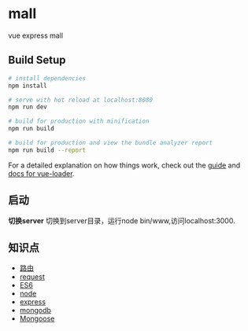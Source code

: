 # mall
vue express mall

## Build Setup

``` bash
# install dependencies
npm install

# serve with hot reload at localhost:8080
npm run dev

# build for production with minification
npm run build

# build for production and view the bundle analyzer report
npm run build --report
```

For a detailed explanation on how things work, check out the [guide](http://vuejs-templates.github.io/webpack/) and [docs for vue-loader](http://vuejs.github.io/vue-loader).

## 启动
**切换server**
切换到server目录，运行node bin/www,访问localhost:3000.


## 知识点
- [路由](./docs/router.md)
- [request](./docs/request.md)
- [ES6](./docs/ES6.md)
- [node](./docs/node.md)
- [express](./docs/express.md)
- [mongodb](./docs/mongodb.md)
- [Mongoose](./docs/mongoose.md)


